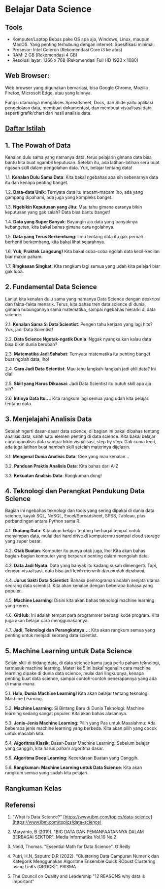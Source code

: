 # Belajar Data Science
## Tools
* Komputer/Laptop Bebas pake OS apa aja, Windows, Linux, maupun MacOS. Yang penting terhubung dengan internet. Spesifikasi minimal:
* Prosesor: Intel Celeron (Rekomendasi Core i3 ke atas)
* RAM: 2 GB (Rekomendasi 4 GB)
* Resolusi layar: 1366 x 768 (Rekomendasi Full HD 1920 x 1080)

## Web Browser:
Web browser yang digunakan bervariasi, bisa Google Chrome, Mozilla Firefox, Microsoft Edge, atau yang lainnya.

Fungsi utamanya mengakses Spreadsheet, Docs, dan Slide yaitu aplikasi pengelolaan data, membuat dokumentasi, dan membuat visualisasi data seperti grafik/chart dari hasil analisis data.
## [Daftar Istilah](https://github.com/Haertanto/datascience/blob/main/Daftar%20Istilah.md)
## 1. The Powah of Data
Kenalan dulu sama yang namanya data, terus pelajarin gimana data bisa bantu kita buat ngambil keputusan. Setelah itu, ada latihan-latihan seru buat ngasah skill dalam pengolahan data. Yuk, belajar tentang data!

1.1. **Kenalan Dulu Sama Data**: Kita bakal ngebahas apa sih sebenarnya data itu dan kenapa penting banget.

1.2. **Data-data Unik**: Ternyata data itu macam-macam lho, ada yang gampang dipahami, ada juga yang kompleks banget.

1.3. **Ngebikin Keputusan yang Jitu**: Mau tahu gimana caranya bikin keputusan yang gak salah? Data bisa bantu banget!

1.4. **Data yang Super Banyak**: Bayangin aja data yang banyaknya kebangetan, kita bakal bahas gimana cara ngolahnya.

1.5. **Data yang Terus Berkembang**: Ilmu tentang data itu gak pernah berhenti berkembang, kita bakal lihat sejarahnya.

1.6. **Yuk, Praktek Langsung!** Kita bakal coba-coba ngolah data kecil-kecilan biar makin paham.

1.7. **Ringkasan Singkat**: Kita rangkum lagi semua yang udah kita pelajari biar gak lupa.
## 2. Fundamental Data Science
Lanjut kita kenalan dulu sama yang namanya Data Science dengan deskripsi dan fakta-fakta menarik. Terus, kita bahas tren data science di dunia, gimana hubungannya sama matematika, sampai ngebahas hierarki di data science.

2.1. **Kenalan Sama Si Data Scientist**: Pengen tahu kerjaan yang lagi hits? Yuk, jadi Data Scientist!

2.2. **Data Science Ngotak-ngatik Dunia**: Nggak nyangka kan kalau data bisa bikin dunia berubah?

2.3. **Matematika Jadi Sahabat**: Ternyata matematika itu penting banget buat ngolah data, lho!

2.4. **Cara Jadi Data Scientist**: Mau tahu langkah-langkah jadi ahli data? Ini dia!

2.5. **Skill yang Harus Dikuasai**: Jadi Data Scientist itu butuh skill apa aja sih?

2.6. **Intinya Data Itu...**: Kita rangkum lagi semua yang udah kita pelajari tentang data.
## 3. Menjelajahi Analisis Data
Setelah ngerti dasar-dasar data science, di bagian ini bakal dibahas tentang analisis data, salah satu elemen penting di data science. Kita bakal belajar cara nganalisis data sampai bikin visualisasi, step by step. Gak cuma teori, ada juga latihan buat nambah skill setelah materinya dijelasin.

3.1. **Mengenal Dunia Analisis Data**: Ciee yang mau kenalan...

3.2. **Panduan Praktis Analisis Data**: Kita bahas dari A-Z

3.3. **Kekuatan Analisis Data**: Rangkuman dong!

## 4. Teknologi dan Perangkat Pendukung Data Science
Bagian ini ngebahas teknologi dan tools yang sering dipakai di dunia data science, kayak SQL, NoSQL, Excel/Spreadsheet, SPSS, Tableau, plus perbandingan antara Python sama R.

4.1. **Gudang Data**: Kita akan belajar tentang berbagai tempat untuk menyimpan data, mulai dari hard drive di komputermu sampai cloud storage yang super besar.

4.2. **Otak Buatan**: Komputer itu punya otak juga, lho! Kita akan bahas bagian-bagian komputer yang berperan penting dalam mengolah data.

4.3. **Data Jadi Nyata**: Data yang banyak itu kadang susah dimengerti. Tapi, dengan visualisasi, data bisa jadi lebih menarik dan mudah dipahami.

4.4. **Jurus Sakti Data Scientist**: Bahasa pemrograman adalah senjata utama seorang data scientist. Kita akan kenalan dengan beberapa bahasa yang populer.

4.5. **Machine Learning**: Disini kita akan bahas teknologi machine learning yang keren.

4.6. **GitHub**: Ini adalah tempat para programmer berbagi kode program. Kita juga akan belajar cara menggunakannya.

4.7. **Jadi, Teknologi dan Perangkatnya...**: Kita akan rangkum semua yang penting untuk menjadi seorang data scientist.
## 5. Machine Learning untuk Data Science
Selain skill di bidang data, di data science kamu juga perlu paham teknologi, termasuk machine learning. Materi ke 5 ini bakal ngenalin cara machine learning dipake di dunia data science, mulai dari lingkupnya, kenapa penting buat data science, sampai contoh-contoh penerapannya yang ada di mana-mana.

5.1. **Halo, Dunia Machine Learning!** Kita akan belajar tentang teknologi Machine Learning.

5.2. **Machine Learning**: Si Bintang Baru di Dunia Teknologi: Machine learning sedang sangat populer. Kita akan bahas alasannya.

5.3. **Jenis-Jenis Machine Learning**: Pilih yang Pas untuk Masalahmu: Ada beberapa jenis machine learning yang berbeda. Kita akan pilih yang cocok untuk masalah kita.

5.4. **Algoritma Klasik**: Dasar-Dasar Machine Learning: Sebelum belajar yang canggih, kita harus paham algoritma dasar.

5.5. **Algoritma Deep Learning**: Kecerdasan Buatan yang Canggih.

5.6. **Rangkuman: Machine Learning untuk Data Science**: Kita akan rangkum semua yang sudah kita pelajari.

## Rangkuman Kelas

## Referensi
1. "What is Data Science?" [https://www.ibm.com/topics/data-science](https://www.ibm.com/topics/data-science) 

2. Maryanto, B (2019). "BIG DATA DAN PEMANFAATANNYA DALAM BERBAGAI SEKTOR". Media Informatika Vol.16 No.2 

3. Nield, Thomas. "Essential Math for Data Science". O'Reilly 

4. Putri, H.N, Saputro D.R (2022). “Clustering Data Campuran Numerik dan Kategorik Menggunakan Algoritme Ensemble Quick RObust Clustering using LinKs (QROCK)”. PRISMA 

5. The Council on Quality and Leadership "12 REASONS why data is important" 
